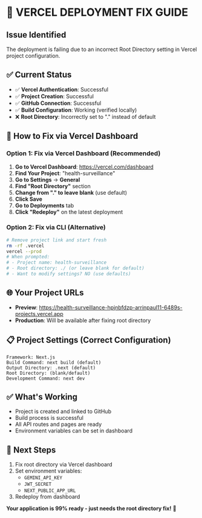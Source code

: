 # 🚨 VERCEL DEPLOYMENT FIX GUIDE

## Issue Identified
The deployment is failing due to an incorrect Root Directory setting in Vercel project configuration.

## ✅ Current Status
- ✅ **Vercel Authentication**: Successful
- ✅ **Project Creation**: Successful  
- ✅ **GitHub Connection**: Successful
- ✅ **Build Configuration**: Working (verified locally)
- ❌ **Root Directory**: Incorrectly set to "." instead of default

## 🔧 How to Fix via Vercel Dashboard

### Option 1: Fix via Vercel Dashboard (Recommended)
1. **Go to Vercel Dashboard**: https://vercel.com/dashboard
2. **Find Your Project**: "health-surveillance"
3. **Go to Settings** → **General**
4. **Find "Root Directory"** section
5. **Change from ".\" to leave blank** (use default)
6. **Click Save**
7. **Go to Deployments** tab
8. **Click "Redeploy"** on the latest deployment

### Option 2: Fix via CLI (Alternative)
```bash
# Remove project link and start fresh
rm -rf .vercel
vercel --prod
# When prompted:
# - Project name: health-surveillance
# - Root directory: ./ (or leave blank for default)
# - Want to modify settings? NO (use defaults)
```

## 🌐 Your Project URLs
- **Preview**: https://health-surveillance-hpjnbfdzp-arrinpaul11-6489s-projects.vercel.app
- **Production**: Will be available after fixing root directory

## 📋 Project Settings (Correct Configuration)
```
Framework: Next.js
Build Command: next build (default)
Output Directory: .next (default)  
Root Directory: (blank/default)
Development Command: next dev
```

## ✅ What's Working
- Project is created and linked to GitHub
- Build process is successful
- All API routes and pages are ready
- Environment variables can be set in dashboard

## 🎯 Next Steps
1. Fix root directory via Vercel dashboard
2. Set environment variables:
   - `GEMINI_API_KEY`
   - `JWT_SECRET`
   - `NEXT_PUBLIC_APP_URL`
3. Redeploy from dashboard

**Your application is 99% ready - just needs the root directory fix!** 🚀